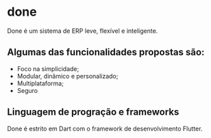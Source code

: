 # done

Done é um sistema de ERP leve, flexível e inteligente.

## Algumas das funcionalidades propostas são:

- Foco na simplicidade;
- Modular, dinâmico e personalizado;
- Multiplataforma;
- Seguro

## Linguagem de progração e frameworks

Done é estrito em Dart com o framework de desenvolvimento Flutter.